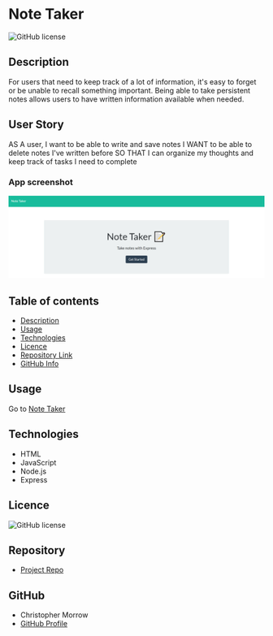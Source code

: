 # Note Taker

![GitHub license](https://img.shields.io/badge/license-MIT-blue.svg)

## Description 
For users that need to keep track of a lot of information, it's easy to forget or be unable to recall something important. Being able to take persistent notes allows users to have written information available when needed.

## User Story

AS A user, I want to be able to write and save notes
I WANT to be able to delete notes I've written before
SO THAT I can organize my thoughts and keep track of tasks I need to complete


### App screenshot

![AppPhoto](public/assets/image.png)   

## Table of contents

- [Description](#Description)
- [Usage](#Usage)
- [Technologies](#Technologies)
- [Licence](#Licence)
- [Repository Link](#Repository)
- [GitHub Info](#GitHub) 

## Usage

Go to [Note Taker](https://homework10note.herokuapp.com/) 

## Technologies
* HTML
* JavaScript
* Node.js
* Express




## Licence

![GitHub license](https://img.shields.io/badge/license-MIT-blue.svg)


## Repository

- [Project Repo](https://github.com/morrow7564/Note-Taker)


## GitHub

- Christopher Morrow
- [GitHub Profile](https://github.com/morrow7564)
